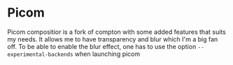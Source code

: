 # Picom
Picom compositior is a fork of compton with some added features that suits my needs.
It allows me to have transparency and blur which I'm a big fan off.
To be able to enable the blur effect, one has to use the option `--experimental-backends` when launching picom
